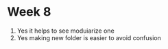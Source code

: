 # Week 8

1. Yes it helps to see moduiarize one
2. Yes making new folder is easier to avoid confusion 